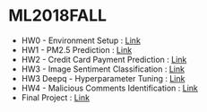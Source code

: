 # ML2018FALL

* HW0 - Environment Setup : [Link](https://docs.google.com/presentation/d/1FXGKzeapNtSOrLf_L5tPV-EtX80nqlitgqSr0E46DQk/edit?usp=sharing)
* HW1 - PM2.5 Prediction : [Link](https://docs.google.com/presentation/d/1fGj_heYognRaohUJrHEVkS3BDLOS0uutpnTrOiMqhSc/edit?fbclid=IwAR01CN53Gy1ZfImeL95dQJWj7AP0jaR5fyl4pkniA1x5FGBO5wag9XgegYM#slide=id.g428cc584f5_0_0)
* HW2 - Credit Card Payment Prediction : [Link](https://docs.google.com/presentation/d/1uXFgSATpkR3jymcjzds4epiCCl9nQal4GpU_h7G-nUE/edit#slide=id.g428cc584f5_0_0)
* HW3 - Image Sentiment Classification : [Link](https://docs.google.com/presentation/d/1c68f8K0H9lOiQGGbApNGTdJfAXc9OAF5sBQBURsBvTg/edit?fbclid=IwAR1pXZTbWPTkOw1XRDKyYlozK2aPk17dSlSuQBBjJu7tJI7LMHyWs8rVB7A#slide=id.p)
* HW3 Deepq - Hyperparameter Tuning : [Link](https://docs.google.com/presentation/d/1JfLVpm1YT9aYJ7chreaB2Y4N77BNDV7dOJcNp8o0C2M/edit?ts=5bdb3e42&fbclid=IwAR3q_BYHgoArKRW6MqRJliZdTqyp2d29cADRdedb_89NjVkOUjlMSVudFZU#slide=id.g428cc584f5_0_0)
* HW4 - Malicious Comments Identification : [Link](https://docs.google.com/presentation/d/1zT-o-6gtQ1HRSoBhqWADgWTGFOlXBcCTcaiezU8Ne5k/edit#slide=id.g428cc584f5_0_5)
* Final Project : [Link](https://docs.google.com/presentation/d/1d8MHOBvGO7AyRBFbuQo9HiNESuo_q3JAWXb7IFeOFPA/edit#slide=id.p)
